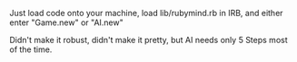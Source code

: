 Just load code onto your machine, load lib/rubymind.rb in IRB,
and either enter "Game.new" or "AI.new"

Didn't make it robust, didn't make it pretty, but AI needs only 5 Steps most of the time.
